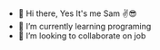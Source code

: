 - 👋 Hi there, Yes It's me Sam ✌️😎
- 🌱 I’m currently learning programing
- 💞️ I’m looking to collaborate on job
